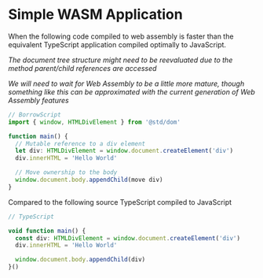 # Simple WASM Application

When the following code compiled to web assembly is faster than the equivalent TypeScript application compiled optimally to JavaScript.

*The document tree structure might need to be reevaluated due to the method parent/child references are accessed*

*We will need to wait for Web Assembly to be a little more mature, though something like this can be approximated with the current generation of Web Assembly features*

```typescript
// BorrowScript
import { window, HTMLDivElement } from '@std/dom'

function main() {
  // Mutable reference to a div element
  let div: HTMLDivElement = window.document.createElement('div')
  div.innerHTML = 'Hello World'

  // Move ownership to the body
  window.document.body.appendChild(move div)
}
```

Compared to the following source TypeScript compiled to JavaScript

```typescript
// TypeScript

void function main() {
  const div: HTMLDivElement = window.document.createElement('div')
  div.innerHTML = 'Hello World'

  window.document.body.appendChild(div)
}()
```